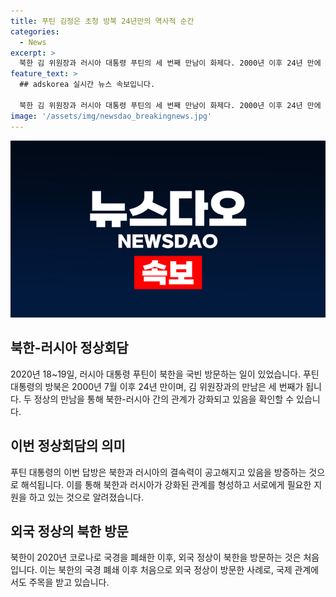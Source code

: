 ```yaml
---
title: 푸틴 김정은 초청 방북 24년만의 역사적 순간
categories:
  - News
excerpt: >
  북한 김 위원장과 러시아 대통령 푸틴의 세 번째 만남이 화제다. 2000년 이후 24년 만에 이뤄지는 푸틴 대통령의 북한 방문으로, 이는 북한의 국경 폐쇄 이후 처음으로 이뤄지는 외국 정상 방문이다. 러시아와의 관계는 북한이 우크라이나 침공 이후 지원을 받았으며, 푸틴의 방북은 두 국가 간의 결속력을 강화하는 것으로 해석되고 있다. 이번 방문은 러시아와의 관계를 발전시키고 있는 북한의 모습을 드러내며 주목받고 있다.
feature_text: >
  ## adskorea 실시간 뉴스 속보입니다.

  북한 김 위원장과 러시아 대통령 푸틴의 세 번째 만남이 화제다. 2000년 이후 24년 만에 이뤄지는 푸틴 대통령의 북한 방문으로, 이는 북한의 국경 폐쇄 이후 처음으로 이뤄지는 외국 정상 방문이다. 러시아와의 관계는 북한이 우크라이나 침공 이후 지원을 받았으며, 푸틴의 방북은 두 국가 간의 결속력을 강화하는 것으로 해석되고 있다. 이번 방문은 러시아와의 관계를 발전시키고 있는 북한의 모습을 드러내며 주목받고 있다.
image: '/assets/img/newsdao_breakingnews.jpg'
---
```


<p><img src="/assets/img/newsdao_breakingnews.jpg" alt="adskorea 속보" /></p>

<h2 data-ke-size="size26">북한-러시아 정상회담</h2>

<p data-ke-size="size16">2020년 18~19일, 러시아 대통령 푸틴이 북한을 국빈 방문하는 일이 있었습니다. 푸틴 대통령의 방북은 2000년 7월 이후 24년 만이며, 김 위원장과의 만남은 세 번째가 됩니다. 두 정상의 만남을 통해 북한-러시아 간의 관계가 강화되고 있음을 확인할 수 있습니다.</p>

<h2 data-ke-size="size26">이번 정상회담의 의미</h2>

<p data-ke-size="size16">푸틴 대통령의 이번 답방은 북한과 러시아의 결속력이 공고해지고 있음을 방증하는 것으로 해석됩니다. 이를 통해 북한과 러시아가 강화된 관계를 형성하고 서로에게 필요한 지원을 하고 있는 것으로 알려졌습니다.</p>

<h2 data-ke-size="size26">외국 정상의 북한 방문</h2>

<p data-ke-size="size16">북한이 2020년 코로나로 국경을 폐쇄한 이후, 외국 정상이 북한을 방문하는 것은 처음입니다. 이는 북한의 국경 폐쇄 이후 처음으로 외국 정상이 방문한 사례로, 국제 관계에서도 주목을 받고 있습니다.</p>

